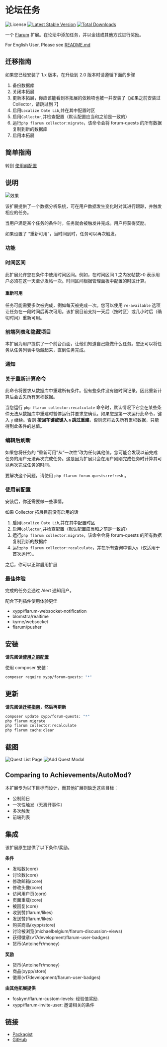 # 论坛任务

![License](https://img.shields.io/badge/license-MIT-blue.svg) [![Latest Stable Version](https://img.shields.io/packagist/v/xypp/forum-quests.svg)](https://packagist.org/packages/xypp/forum-quests) [![Total Downloads](https://img.shields.io/packagist/dt/xypp/forum-quests.svg)](https://packagist.org/packages/xypp/forum-quests)

一个 [Flarum](http://flarum.org) 扩展。在论坛中添加任务，并以金钱或其他方式进行奖励。

For English User, Please see [README.md](README.md)

## 迁移指南

如果您已经安装了 1.x 版本，在升级到 2.0 版本时请遵循下面的步骤

1. 备份数据库
2. 关闭本拓展
3. 更新本拓展，你应该能看到本拓展的依赖项也被一并安装了【如果之前安装过 Collector，请跳过到 7】
4. 启用`Localize Date Lib`,并在其中配置时区
5. 启用`Collector`,并检查配置（默认配置应当和之前是一致的）
6. 运行`php flarum collector:migrate`，该命令会将 forum-quests 的所有数据复制到新的数据库
7. 启用本拓展

## 简单指南

转到 [使用前配置](#使用前配置)

## 说明

![效果](https://cdn-fusion.imgimg.cc/i/2024/3edd13a6ff9daf3e.png)

该扩展提供了一个数据分析系统，可在用户数据发生变化时对其进行跟踪，并触发相应的任务。

当用户满足某个任务的条件时，任务就会被触发并完成。用户将获得奖励。

如果设置了 “重新可用”，当时间到时，任务可以再次触发。

### 功能

### 时间区间

此扩展允许您在条件中使用时间区间。例如，在时间区间 1 之内发帖数>0 表示用户必须在这一天至少发帖一次。时间区间根据管理面板中配置的时区计算。

#### 重新可用

任务可能需要多次被完成，例如每天被完成一次。您可以使用 `re-available` 选项让任务在一段时间后再次可用。该扩展目前支持一天后（按时区）或几小时后（确切时间）重新可用。

### 前端列表和隐藏项目

本扩展为用户提供了一个前台页面，让他们知道自己能做什么任务。您还可以将任务从任务列表中隐藏起来，直到任务完成。

### 通知

### 关于重新计算命令

此命令将要求从数据库中重建所有条件。但有些条件没有随时间记录，因此重新计算后会丢失所有累积数据。

当您运行 `php flarum collector:recalculate` 命令时，默认情况下它会在某些条件无法从数据库中重建时暂停运行并要求您确认。如果您是第一次运行此命令，键入 `y` 继续。否则 **按回车键或键入 `n` 跳过重建**，否则您将丢失所有累积数据，只能得到此条件的总值。

### 编辑后刷新

如果您将任务的 “重新可用”从“一次性”改为任何其他值，您可能会发现以前完成任务的用户无法再次完成任务。这是因为扩展只会在用户刚刚完成任务时计算其可以再次完成任务的时间。

要解决这个问题，请使用 `php flarum forum-quests:refresh` 。

### 使用前配置

安装后，你还需要做一些事情。

如果 Collector 拓展目前没有启用的话

1. 启用`Localize Date Lib`,并在其中配置时区
2. 启用`Collector`,并检查配置（默认配置应当和之前是一致的）
3. 运行`php flarum collector:migrate`，该命令会将 forum-quests 的所有数据复制到新的数据库
4. 运行`php flarum collector:recalculate`，并在所有查询中输入`y`（仅适用于首次运行）。

之后，你可以正常启用扩展

### 最佳体验

完成的任务会通过 Alert 通知用户。

配合下列插件使用体验更佳

- xypp/flarum-websocket-notification
- blomstra/realtime
- kyrne/websocket
- flarum/pusher

## 安装

**请先阅读[使用之前配置](#使用前配置)**

使用 composer 安装：

```sh
composer require xypp/forum-quests: "*"
```

## 更新

**请先阅读[迁移指南](#迁移指南)，然后再更新**

```sh
composer update xypp/forum-quests: "*"
php flarum migrate
php flarum collector:recalculate
php flarum cache:clear
```

## 截图

![Quest List Page](https://cdn-fusion.imgimg.cc/i/2024/093b3718fde17b90.png)
![Add Quest Modal](https://cdn-fusion.imgimg.cc/i/2024/f568ab58af507013.png)

## Comparing to Achievements/AutoMod?

本扩展专为以下目标而设计，而其他扩展则缺乏这些目标：

- 公制前日
- 一次性触发（无离开事件）
- 多次触发
- 前端列表

## 集成

该扩展原生提供了以下条件/奖励。

**条件**

- 发帖数(core)
- 讨论数(core)
- 修改邮箱(core)
- 修改头像(core)
- 访问用户页(core)
- 页面重载(core)
- 被回复(core)
- 收到赞(flarum/likes)
- 发送赞(flarum/likes)
- 购买商品(xypp/store)
- 讨论被浏览(michaelbelgium/flarum-discussion-views)
- 获得徽章(v17development/flarum-user-badges)
- 货币(AntoineFr/money)

**奖励**

- 货币(AntoineFr/money)
- 商品(xypp/store)
- 徽章(v17development/flarum-user-badges)

**由其他拓展提供**

- foskym/flarum-custom-levels: 经验值奖励.
- xypp/flarum-invite-user: 邀请相关的条件

## 链接

- [Packagist](https://packagist.org/packages/xypp/forum-quests)
- [GitHub](https://github.com/zxy19/flarum-forum-quests)
